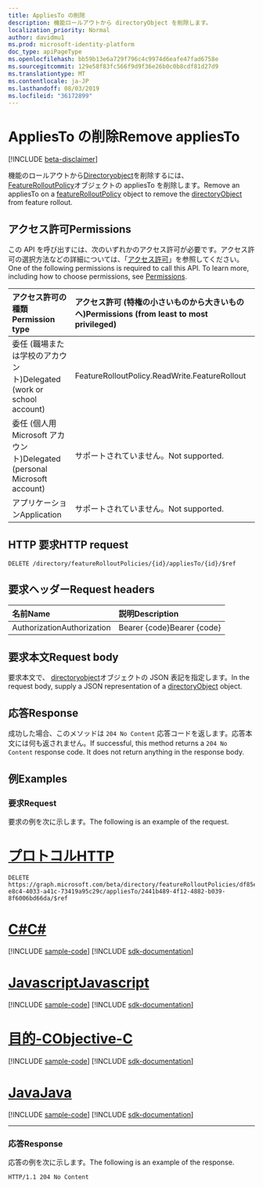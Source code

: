 ```yaml
---
title: AppliesTo の削除
description: 機能ロールアウトから directoryObject を削除します。
localization_priority: Normal
author: davidmu1
ms.prod: microsoft-identity-platform
doc_type: apiPageType
ms.openlocfilehash: bb59b13e6a729f796c4c9974d6eafe47fad6758e
ms.sourcegitcommit: 129e58f83fc566f9d9f36e26b0c0b8cdf81d27d9
ms.translationtype: MT
ms.contentlocale: ja-JP
ms.lasthandoff: 08/03/2019
ms.locfileid: "36172899"
---
```

# <a name="remove-appliesto"></a><span data-ttu-id="6e2fc-103">AppliesTo の削除</span><span class="sxs-lookup"><span data-stu-id="6e2fc-103">Remove appliesTo</span></span>

[!INCLUDE [beta-disclaimer](../../includes/beta-disclaimer.md)]

<span data-ttu-id="6e2fc-104">機能のロールアウトから[Directoryobject](../resources/directoryobject.md)を削除するには、 [FeatureRolloutPolicy](../resources/featurerolloutpolicy.md)オブジェクトの appliesTo を削除します。</span><span class="sxs-lookup"><span data-stu-id="6e2fc-104">Remove an appliesTo on a [featureRolloutPolicy](../resources/featurerolloutpolicy.md) object to remove the [directoryObject](../resources/directoryobject.md) from feature rollout.</span></span>

## <a name="permissions"></a><span data-ttu-id="6e2fc-105">アクセス許可</span><span class="sxs-lookup"><span data-stu-id="6e2fc-105">Permissions</span></span>

<span data-ttu-id="6e2fc-p101">この API を呼び出すには、次のいずれかのアクセス許可が必要です。アクセス許可の選択方法などの詳細については、「[アクセス許可](/graph/permissions-reference)」を参照してください。</span><span class="sxs-lookup"><span data-stu-id="6e2fc-p101">One of the following permissions is required to call this API. To learn more, including how to choose permissions, see [Permissions](/graph/permissions-reference).</span></span>

| <span data-ttu-id="6e2fc-108">アクセス許可の種類</span><span class="sxs-lookup"><span data-stu-id="6e2fc-108">Permission type</span></span>                        | <span data-ttu-id="6e2fc-109">アクセス許可 (特権の小さいものから大きいものへ)</span><span class="sxs-lookup"><span data-stu-id="6e2fc-109">Permissions (from least to most privileged)</span></span> |
|:---------------------------------------|:--------------------------------------------|
| <span data-ttu-id="6e2fc-110">委任 (職場または学校のアカウント)</span><span class="sxs-lookup"><span data-stu-id="6e2fc-110">Delegated (work or school account)</span></span>     | <span data-ttu-id="6e2fc-111">FeatureRollout</span><span class="sxs-lookup"><span data-stu-id="6e2fc-111">Policy.ReadWrite.FeatureRollout</span></span> |
| <span data-ttu-id="6e2fc-112">委任 (個人用 Microsoft アカウント)</span><span class="sxs-lookup"><span data-stu-id="6e2fc-112">Delegated (personal Microsoft account)</span></span> | <span data-ttu-id="6e2fc-113">サポートされていません。</span><span class="sxs-lookup"><span data-stu-id="6e2fc-113">Not supported.</span></span> |
| <span data-ttu-id="6e2fc-114">アプリケーション</span><span class="sxs-lookup"><span data-stu-id="6e2fc-114">Application</span></span>                            | <span data-ttu-id="6e2fc-115">サポートされていません。</span><span class="sxs-lookup"><span data-stu-id="6e2fc-115">Not supported.</span></span> |

## <a name="http-request"></a><span data-ttu-id="6e2fc-116">HTTP 要求</span><span class="sxs-lookup"><span data-stu-id="6e2fc-116">HTTP request</span></span>

<!-- { "blockType": "ignored" } -->

```http
DELETE /directory/featureRolloutPolicies/{id}/appliesTo/{id}/$ref
```

## <a name="request-headers"></a><span data-ttu-id="6e2fc-117">要求ヘッダー</span><span class="sxs-lookup"><span data-stu-id="6e2fc-117">Request headers</span></span>

| <span data-ttu-id="6e2fc-118">名前</span><span class="sxs-lookup"><span data-stu-id="6e2fc-118">Name</span></span>          | <span data-ttu-id="6e2fc-119">説明</span><span class="sxs-lookup"><span data-stu-id="6e2fc-119">Description</span></span>   |
|:--------------|:--------------|
| <span data-ttu-id="6e2fc-120">Authorization</span><span class="sxs-lookup"><span data-stu-id="6e2fc-120">Authorization</span></span> | <span data-ttu-id="6e2fc-121">Bearer {code}</span><span class="sxs-lookup"><span data-stu-id="6e2fc-121">Bearer {code}</span></span> |

## <a name="request-body"></a><span data-ttu-id="6e2fc-122">要求本文</span><span class="sxs-lookup"><span data-stu-id="6e2fc-122">Request body</span></span>

<span data-ttu-id="6e2fc-123">要求本文で、 [directoryobject](../resources/directoryobject.md)オブジェクトの JSON 表記を指定します。</span><span class="sxs-lookup"><span data-stu-id="6e2fc-123">In the request body, supply a JSON representation of a [directoryObject](../resources/directoryobject.md) object.</span></span>

## <a name="response"></a><span data-ttu-id="6e2fc-124">応答</span><span class="sxs-lookup"><span data-stu-id="6e2fc-124">Response</span></span>

<span data-ttu-id="6e2fc-p102">成功した場合、このメソッドは `204 No Content` 応答コードを返します。応答本文には何も返されません。</span><span class="sxs-lookup"><span data-stu-id="6e2fc-p102">If successful, this method returns a `204 No Content` response code. It does not return anything in the response body.</span></span>

## <a name="examples"></a><span data-ttu-id="6e2fc-127">例</span><span class="sxs-lookup"><span data-stu-id="6e2fc-127">Examples</span></span>

### <a name="request"></a><span data-ttu-id="6e2fc-128">要求</span><span class="sxs-lookup"><span data-stu-id="6e2fc-128">Request</span></span>

<span data-ttu-id="6e2fc-129">要求の例を次に示します。</span><span class="sxs-lookup"><span data-stu-id="6e2fc-129">The following is an example of the request.</span></span>

# <a name="httptabhttp"></a>[<span data-ttu-id="6e2fc-130">プロトコル</span><span class="sxs-lookup"><span data-stu-id="6e2fc-130">HTTP</span></span>](#tab/http)
<!-- {
  "blockType": "request",
  "name": "delete_directoryobject_from_featurerolloutpolicy"
}-->

```http
DELETE https://graph.microsoft.com/beta/directory/featureRolloutPolicies/df85e4d9-e8c4-4033-a41c-73419a95c29c/appliesTo/2441b489-4f12-4882-b039-8f6006bd66da/$ref
```
# <a name="ctabcsharp"></a>[<span data-ttu-id="6e2fc-131">C#</span><span class="sxs-lookup"><span data-stu-id="6e2fc-131">C#</span></span>](#tab/csharp)
[!INCLUDE [sample-code](../includes/snippets/csharp/delete-directoryobject-from-featurerolloutpolicy-csharp-snippets.md)]
[!INCLUDE [sdk-documentation](../includes/snippets/snippets-sdk-documentation-link.md)]

# <a name="javascripttabjavascript"></a>[<span data-ttu-id="6e2fc-132">Javascript</span><span class="sxs-lookup"><span data-stu-id="6e2fc-132">Javascript</span></span>](#tab/javascript)
[!INCLUDE [sample-code](../includes/snippets/javascript/delete-directoryobject-from-featurerolloutpolicy-javascript-snippets.md)]
[!INCLUDE [sdk-documentation](../includes/snippets/snippets-sdk-documentation-link.md)]

# <a name="objective-ctabobjc"></a>[<span data-ttu-id="6e2fc-133">目的-C</span><span class="sxs-lookup"><span data-stu-id="6e2fc-133">Objective-C</span></span>](#tab/objc)
[!INCLUDE [sample-code](../includes/snippets/objc/delete-directoryobject-from-featurerolloutpolicy-objc-snippets.md)]
[!INCLUDE [sdk-documentation](../includes/snippets/snippets-sdk-documentation-link.md)]

# <a name="javatabjava"></a>[<span data-ttu-id="6e2fc-134">Java</span><span class="sxs-lookup"><span data-stu-id="6e2fc-134">Java</span></span>](#tab/java)
[!INCLUDE [sample-code](../includes/snippets/java/delete-directoryobject-from-featurerolloutpolicy-java-snippets.md)]
[!INCLUDE [sdk-documentation](../includes/snippets/snippets-sdk-documentation-link.md)]

---


### <a name="response"></a><span data-ttu-id="6e2fc-135">応答</span><span class="sxs-lookup"><span data-stu-id="6e2fc-135">Response</span></span>

<span data-ttu-id="6e2fc-136">応答の例を次に示します。</span><span class="sxs-lookup"><span data-stu-id="6e2fc-136">The following is an example of the response.</span></span>

<!-- {
  "blockType": "response",
  "truncated": true,
} -->

```http
HTTP/1.1 204 No Content
```

<!-- uuid: 16cd6b66-4b1a-43a1-adaf-3a886856ed98
2019-02-04 14:57:30 UTC -->
<!-- {
  "type": "#page.annotation",
  "description": "Remove appliesTo",
  "keywords": "",
  "section": "documentation",
  "tocPath": ""
}-->
